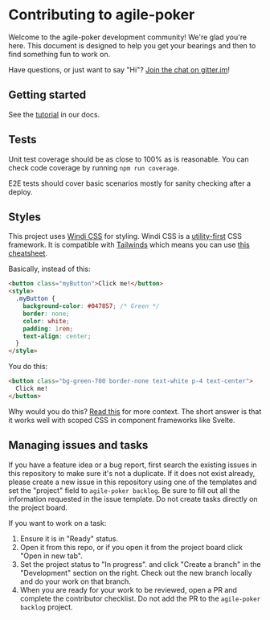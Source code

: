 # Contributing to agile-poker

Welcome to the agile-poker development community! We're glad you're here. This
document is designed to help you get your bearings and then to find something
fun to work on.

Have questions, or just want to say "Hi"? [Join the chat on
gitter.im](https://gitter.im/skill-collectors/agile-poker)!

## Getting started

See the [tutorial](https://skill-collectors.github.io/agile-poker/tutorials/getting-started) in our docs.

## Tests

Unit test coverage should be as close to 100% as is reasonable. You can check
code coverage by running `npm run coverage`.

E2E tests should cover basic scenarios mostly for sanity checking after a
deploy.

## Styles

This project uses [Windi CSS](https://windicss.org/) for styling. Windi CSS is
a [utility-first](https://utilitycss.com/) CSS framework. It is compatible with
[Tailwinds](https://tailwindcss.com/) which means you can use [this
cheatsheet](https://tailwindcomponents.com/cheatsheet/).

Basically, instead of this:

```html
<button class="myButton">Click me!</button>
<style>
  .myButton {
    background-color: #047857; /* Green */
    border: none;
    color: white;
    padding: 1rem;
    text-align: center;
  }
</style>
```

You do this:

```html
<button class="bg-green-700 border-none text-white p-4 text-center">
  Click me!
</button>
```

Why would you do this? [Read
this](https://adamwathan.me/css-utility-classes-and-separation-of-concerns/)
for more context. The short answer is that it works well with scoped CSS in
component frameworks like Svelte.

## Managing issues and tasks

If you have a feature idea or a bug report, first search the existing issues in this repository to make sure it's not a duplicate. If it does not exist already, please create a new issue in this repository using one of the templates and set the "project" field to `agile-poker backlog`. Be sure to fill out all the information requested in the issue template. Do not create tasks directly on the project board.

If you want to work on a task:

1. Ensure it is in "Ready" status.
1. Open it from this repo, or if you open it from the project board click "Open in new tab".
1. Set the project status to "In progress". and click "Create a branch" in the "Development" section on the right. Check out the new branch locally and do your work on that branch.
1. When you are ready for your work to be reviewed, open a PR and complete the contributor checklist. Do not add the PR to the `agile-poker backlog` project.
